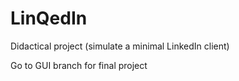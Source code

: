 # LinQedIn
Didactical project (simulate a minimal LinkedIn client)

Go to GUI branch for final project
